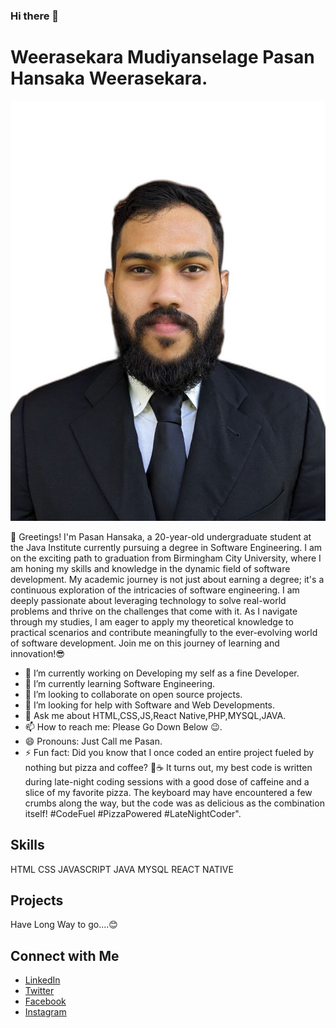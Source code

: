 ### Hi there 👋

# Weerasekara Mudiyanselage Pasan Hansaka Weerasekara.

![Profile Picture](profile.jpg)

👋 Greetings! I'm Pasan Hansaka, a 20-year-old undergraduate student at the Java Institute currently pursuing a degree in Software Engineering. I am on the exciting path to graduation from Birmingham City University, where I am honing my skills and knowledge in the dynamic field of software development. My academic journey is not just about earning a degree; it's a continuous exploration of the intricacies of software engineering. I am deeply passionate about leveraging technology to solve real-world problems and thrive on the challenges that come with it. As I navigate through my studies, I am eager to apply my theoretical knowledge to practical scenarios and contribute meaningfully to the ever-evolving world of software development. Join me on this journey of learning and innovation!😎

- 🔭 I’m currently working on Developing my self as a fine Developer.
- 🌱 I’m currently learning Software Engineering.
- 👯 I’m looking to collaborate on open source projects.
- 🤔 I’m looking for help with Software and Web Developments.
- 💬 Ask me about HTML,CSS,JS,React Native,PHP,MYSQL,JAVA.
- 📫 How to reach me: Please Go Down Below 😉.
- 😄 Pronouns: Just Call me Pasan.
- ⚡ Fun fact: Did you know that I once coded an entire project fueled by nothing but pizza and coffee? 🍕☕ It turns out, my best code is written during late-night coding sessions with a good dose of caffeine and a slice of my favorite pizza. The keyboard may have encountered a few crumbs along the way, but the code was as delicious as the combination itself! #CodeFuel #PizzaPowered #LateNightCoder".

## Skills

  HTML
  CSS
  JAVASCRIPT
  JAVA
  MYSQL
  REACT NATIVE

## Projects

Have Long Way to go....😊

## Connect with Me

- [LinkedIn](www.linkedin.com/in/pasan-hansaka-114341257)
- [Twitter](https://twitter.com/pasanhansaka26)
- [Facebook](https://www.facebook.com/pasan.hansaka.71?mibextid=308UXlBs9A8XJry9)
- [Instagram](https://instagram.com/pasan_hansaka?igshid=OGY3MTU3OGY1Mw==)
